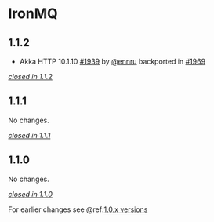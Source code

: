 # IronMQ

## 1.1.2

- Akka HTTP 10.1.10 [#1939](https://github.com/akka/alpakka/issues/1939) by [@ennru](https://github.com/ennru) backported in [#1969](https://github.com/akka/alpakka/pull/1969)

[*closed in 1.1.2*](https://github.com/akka/alpakka/issues?q=is%3Aclosed+milestone%3A1.1.2+label%3Ap%3Aironmq)

## 1.1.1

No changes.

[*closed in 1.1.1*](https://github.com/akka/alpakka/issues?q=is%3Aclosed+milestone%3A1.1.1+label%3Ap%3Aironmq)

## 1.1.0

No changes.

[*closed in 1.1.0*](https://github.com/akka/alpakka/issues?q=is%3Aclosed+milestone%3A1.1.0+label%3Ap%3Aironmq)

For earlier changes see @ref:[1.0.x versions](../1.0.x/ironmq.md)
